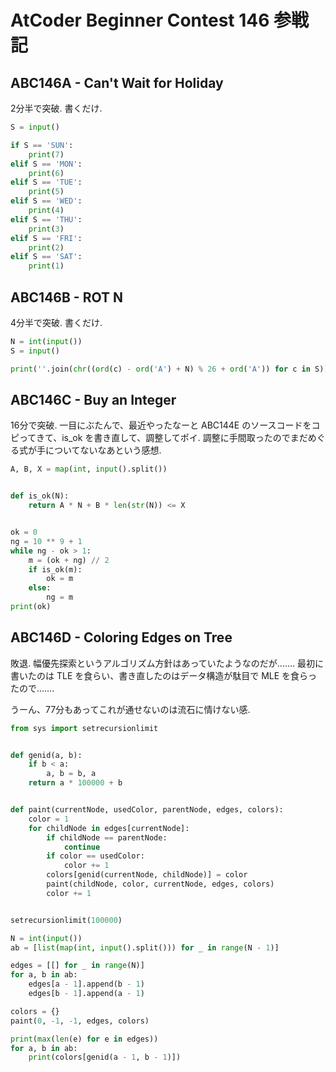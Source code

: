 # AtCoder Beginner Contest 146 参戦記

## ABC146A - Can't Wait for Holiday

2分半で突破. 書くだけ.

```python
S = input()

if S == 'SUN':
    print(7)
elif S == 'MON':
    print(6)
elif S == 'TUE':
    print(5)
elif S == 'WED':
    print(4)
elif S == 'THU':
    print(3)
elif S == 'FRI':
    print(2)
elif S == 'SAT':
    print(1)
```

## ABC146B - ROT N

4分半で突破. 書くだけ.

```python
N = int(input())
S = input()

print(''.join(chr((ord(c) - ord('A') + N) % 26 + ord('A')) for c in S))
```

## ABC146C - Buy an Integer

16分で突破. 一目にぶたんで、最近やったなーと ABC144E のソースコードをコピってきて、is_ok を書き直して、調整してポイ. 調整に手間取ったのでまだめぐる式が手についてないなあという感想.

```python
A, B, X = map(int, input().split())


def is_ok(N):
    return A * N + B * len(str(N)) <= X


ok = 0
ng = 10 ** 9 + 1
while ng - ok > 1:
    m = (ok + ng) // 2
    if is_ok(m):
        ok = m
    else:
        ng = m
print(ok)
```

## ABC146D - Coloring Edges on Tree

敗退. 幅優先探索というアルゴリズム方針はあっていたようなのだが……. 最初に書いたのは TLE を食らい、書き直したのはデータ構造が駄目で MLE を食らったので…….

うーん、77分もあってこれが通せないのは流石に情けない感.

```python
from sys import setrecursionlimit


def genid(a, b):
    if b < a:
        a, b = b, a
    return a * 100000 + b


def paint(currentNode, usedColor, parentNode, edges, colors):
    color = 1
    for childNode in edges[currentNode]:
        if childNode == parentNode:
            continue
        if color == usedColor:
            color += 1
        colors[genid(currentNode, childNode)] = color
        paint(childNode, color, currentNode, edges, colors)
        color += 1


setrecursionlimit(100000)

N = int(input())
ab = [list(map(int, input().split())) for _ in range(N - 1)]

edges = [[] for _ in range(N)]
for a, b in ab:
    edges[a - 1].append(b - 1)
    edges[b - 1].append(a - 1)

colors = {}
paint(0, -1, -1, edges, colors)

print(max(len(e) for e in edges))
for a, b in ab:
    print(colors[genid(a - 1, b - 1)])
```
